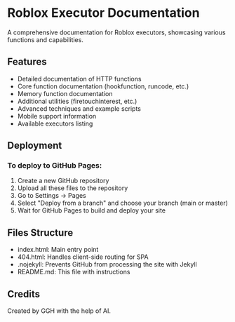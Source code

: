 # Roblox Executor Documentation

A comprehensive documentation for Roblox executors, showcasing various functions and capabilities.

## Features

- Detailed documentation of HTTP functions
- Core function documentation (hookfunction, runcode, etc.)
- Memory function documentation
- Additional utilities (firetouchinterest, etc.)
- Advanced techniques and example scripts
- Mobile support information
- Available executors listing

## Deployment

### To deploy to GitHub Pages:

1. Create a new GitHub repository
2. Upload all these files to the repository
3. Go to Settings -> Pages
4. Select "Deploy from a branch" and choose your branch (main or master)
5. Wait for GitHub Pages to build and deploy your site

## Files Structure

- index.html: Main entry point
- 404.html: Handles client-side routing for SPA
- .nojekyll: Prevents GitHub from processing the site with Jekyll
- README.md: This file with instructions

## Credits

Created by GGH with the help of AI.